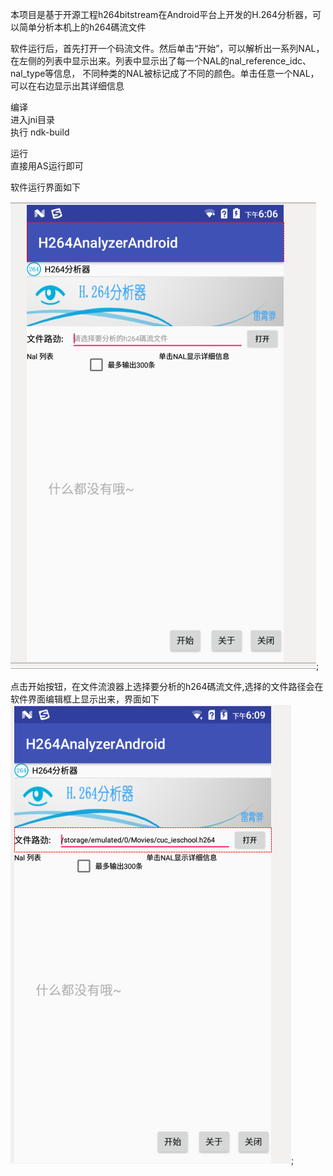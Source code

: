 本项目是基于开源工程h264bitstream在Android平台上开发的H.264分析器，可以简单分析本机上的h264碼流文件

软件运行后，首先打开一个码流文件。然后单击“开始”，可以解析出一系列NAL，在左侧的列表中显示出来。列表中显示出了每一个NAL的nal_reference_idc、nal_type等信息，
不同种类的NAL被标记成了不同的颜色。单击任意一个NAL，可以在右边显示出其详细信息

编译 \
   进入jni目录 \
   执行 ndk-build

运行 \
   直接用AS运行即可

软件运行界面如下

 ![dsaf](Selection_003.png);
 
点击开始按钮，在文件流浪器上选择要分析的h264碼流文件,选择的文件路径会在软件界面编辑框上显示出来，界面如下
![asfd](Selection_006.png);

